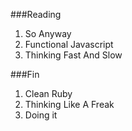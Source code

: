 ###Reading

1. So Anyway 
1. Functional Javascript
1. Thinking Fast And Slow 

###Fin

1. Clean Ruby
1. Thinking Like A Freak
1. Doing it
